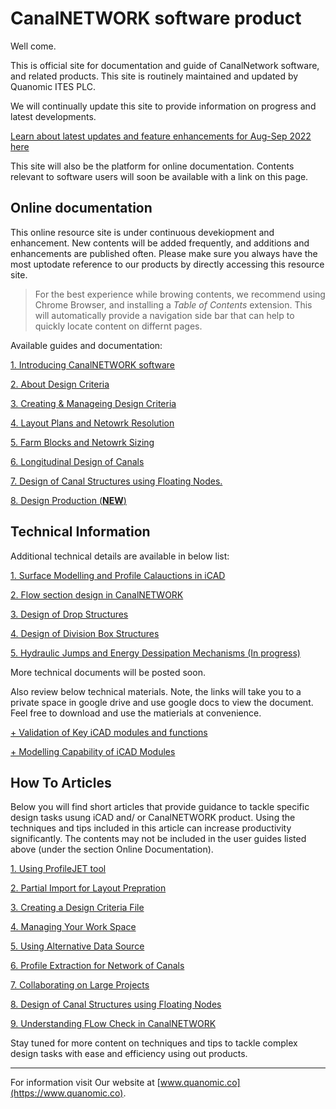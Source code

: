 # CanalNETWORK software product

Well come.

This is official site for documentation and guide of CanalNetwork software, and related products. This site is routinely maintained and updated by Quanomic ITES PLC.

We will continually update this site to provide information on progress and latest developments.

[Learn about latest updates and feature enhancements for Aug-Sep 2022 here](Updates/Update_Sep22/Update_Sep22.md)

This site will also be the platform for online documentation. Contents relevant to software users will soon be available with a link on this page.

## Online documentation

This online resource site is under continuous devekiopment and enhancement. New contents will be added frequently, and additions and enhancements are published often. Please make sure you always have the most uptodate reference to our products by directly accessing this resource site.

> For the best experience while browing contents, we recommend using Chrome Browser, and installing a *Table of Contents* extension. This will automatically provide a navigation side bar that can help to quickly locate content on differnt pages.

Available guides and documentation:

[1. Introducing CanalNETWORK software](Introduction/Introduction.md)

[2. About Design Criteria](DesignCriteria/AboutDesignCriteria.md)

[3. Creating & Manageing Design Criteria](DesignCriteria/CreatingAndManagingDesignCriteria.md)

[4. Layout Plans and Netowrk Resolution](Layout_plans_and_Network_Resolution/Layout_plans_and_Network_Resolution.md)

[5. Farm Blocks and Netowrk Sizing](Farm_Blocks_and_Network_Sizing/Farm_Blocks_and_Network_Sizing.md)

[6. Longitudinal Design of Canals](Longitudinal_Design_of_Routes/LongitudinalDesignOfRoutes.md)

[7. Design of Canal Structures using Floating Nodes.](DesignOfRegulatingStructures/DesignOfRegulatingStructures.md)

[8. Design Production (**NEW**)](DesignProduction/DesignProduction.md)

## Technical Information

Additional technical details are available in below list:

[1. Surface Modelling and Profile Calauctions in iCAD](Surface_Modelling/Surface_modelling_and_interpolation.md)

[2. Flow section design in CanalNETWORK](Flow_section_design/Flow_section_Design.md)

[3. Design of Drop Structures](DesignOfDrops/DropDesign.md)

[4. Design of Division Box Structures](DivisionBoxDesign/DivisionBoxDesign.md)

[5. Hydraulic Jumps and Energy Dessipation Mechanisms (In progress)]()

More technical documents will be posted soon.

Also review below technical materials. Note, the links will take you to a private space in google drive and use google docs to view the document. Feel free to download and use the matierials at convenience.

[+   Validation of Key iCAD modules and functions](https://drive.google.com/file/d/1K38jjh0SFBZiFCOiaqf_8n-RDvc3V4gb/view?usp=sharing)

[+   Modelling Capability of iCAD Modules](https://drive.google.com/file/d/15iZLkyAoFJM9jCSqfBpkTJrZhTMYknst/view?usp=sharing)

## How To Articles

Below you will find short articles that provide guidance to tackle specific design tasks usung iCAD and/ or CanalNETWORK product. Using the techniques and tips included in this article can increase productivity significantly. The contents may not be included in the user guides listed above (under the section Online Documentation).

[1. Using ProfileJET tool](https://docs.google.com/document/d/1no0ma14PHBeYvTgVaHcUNWvUm17cwhDAJKSM6lXWEzI/edit?usp=sharing)

[2. Partial Import for Layout Prepration](https://docs.google.com/document/d/1GNsLIhaI3wnscL1bH9OTICLZbz3E1vtto5NMTLGwoH8/edit?usp=sharing)

[3. Creating a Design Criteria File](https://docs.google.com/document/d/1Vl3bd5dyFQv-2LWlqV_XWLibCPkRZV7rLPQPQNpdmKI/edit?usp=sharing)

[4. Managing Your Work Space](https://docs.google.com/document/d/11ioyYbow15pJYOi9j7HVHQcsvE8OM4w5A8nQOjCGKqE/edit?usp=sharing)

[5. Using Alternative Data Source](https://docs.google.com/document/d/1aEDDOWKBUMy0M74H07-eg0ixApwYM3u6rXi7C5mo2FQ/edit?usp=sharing)

[6. Profile Extraction for Network of Canals](https://docs.google.com/document/d/1VdqBEigWM_XrKYrMueF51kNFAwpH4_qRvhmj3TfZG14/edit?usp=sharing)

[7. Collaborating on Large Projects](https://docs.google.com/document/d/1gYwRNdLo_9uG-xG24RNo_pDW1aMs5tgX/edit?usp=sharing&ouid=102474812384847533321&rtpof=true&sd=true)

[8. Design of Canal Structures using Floating Nodes](https://docs.google.com/document/d/1ywZ02JvbcUlRRO3mwWogG4ZTRjwKy4x2pbU4MAhgZFw/edit?usp=sharing)

[9. Understanding FLow Check in CanalNETWORK](https://docs.google.com/document/d/1jr9SPyF_zM2eyNAKcefduKt1Rzi2wtrKuiuOtSVA830/edit?usp=sharing)

Stay tuned for more content on techniques and tips to tackle complex design tasks with ease and efficiency using out products.

---------------------------------------------------------------------------------------

For information visit Our website at [www.quanomic.co](https://www.quanomic.co).
